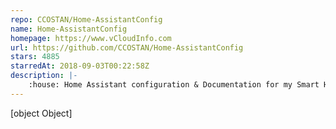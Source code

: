 ```yaml
---
repo: CCOSTAN/Home-AssistantConfig
name: Home-AssistantConfig
homepage: https://www.vCloudInfo.com
url: https://github.com/CCOSTAN/Home-AssistantConfig
stars: 4885
starredAt: 2018-09-03T00:22:58Z
description: |-
    :house: Home Assistant configuration & Documentation for my Smart House.  Write-ups, videos, part lists, and links throughout. Be sure to :star: it. Updated FREQUENTLY!
---
```


[object Object]
